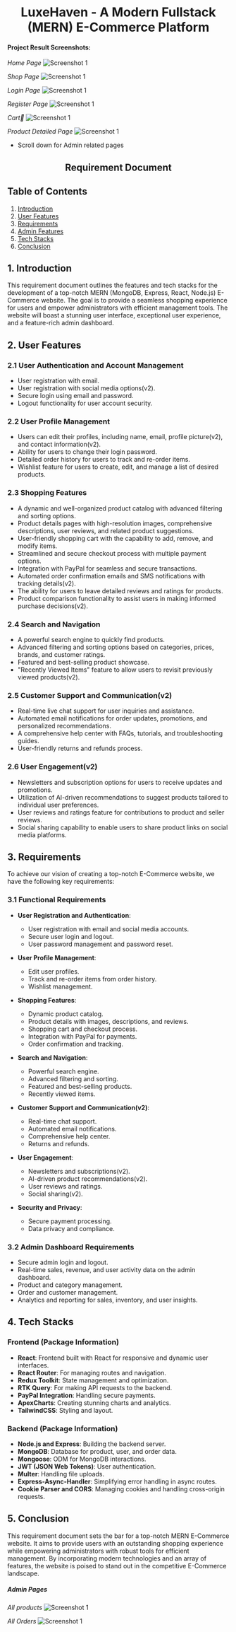 <div align="center">

# LuxeHaven - A Modern Fullstack (MERN) E-Commerce Platform

</div>

#### Project Result Screenshots:

_Home Page_
![Screenshot 1](./frontend/public/HomePage.png)

_Shop Page_
![Screenshot 1](./frontend/public/shop.png)

_Login Page_
![Screenshot 1](./frontend/public/Login.png)

_Register Page_
![Screenshot 1](./frontend/public/Register.png)

_Cart🛒_
![Screenshot 1](./frontend/public/Cart.png)

_Product Detailed Page_
![Screenshot 1](./frontend/public/ProductDetailed.png)

- Scroll down for Admin related pages

<div align="center">

## Requirement Document

</div>

## Table of Contents

1. [Introduction](#1-introduction)
2. [User Features](#2-user-features)
3. [Requirements](#3-requirements)
4. [Admin Features](#4-admin-features)
5. [Tech Stacks](#5-tech-stacks)
6. [Conclusion](#6-conclusion)

## 1. Introduction

This requirement document outlines the features and tech stacks for the development of a top-notch MERN (MongoDB, Express, React, Node.js) E-Commerce website. The goal is to provide a seamless shopping experience for users and empower administrators with efficient management tools. The website will boast a stunning user interface, exceptional user experience, and a feature-rich admin dashboard.

## 2. User Features

### 2.1 User Authentication and Account Management

- User registration with email.
- User registration with social media options(v2).
- Secure login using email and password.
- Logout functionality for user account security.

### 2.2 User Profile Management

- Users can edit their profiles, including name, email, profile picture(v2), and contact information(v2).
- Ability for users to change their login password.
- Detailed order history for users to track and re-order items.
- Wishlist feature for users to create, edit, and manage a list of desired products.

### 2.3 Shopping Features

- A dynamic and well-organized product catalog with advanced filtering and sorting options.
- Product details pages with high-resolution images, comprehensive descriptions, user reviews, and related product suggestions.
- User-friendly shopping cart with the capability to add, remove, and modify items.
- Streamlined and secure checkout process with multiple payment options.
- Integration with PayPal for seamless and secure transactions.
- Automated order confirmation emails and SMS notifications with tracking details(v2).
- The ability for users to leave detailed reviews and ratings for products.
- Product comparison functionality to assist users in making informed purchase decisions(v2).

### 2.4 Search and Navigation

- A powerful search engine to quickly find products.
- Advanced filtering and sorting options based on categories, prices, brands, and customer ratings.
- Featured and best-selling product showcase.
- "Recently Viewed Items" feature to allow users to revisit previously viewed products(v2).

### 2.5 Customer Support and Communication(v2)

- Real-time live chat support for user inquiries and assistance.
- Automated email notifications for order updates, promotions, and personalized recommendations.
- A comprehensive help center with FAQs, tutorials, and troubleshooting guides.
- User-friendly returns and refunds process.

### 2.6 User Engagement(v2)

- Newsletters and subscription options for users to receive updates and promotions.
- Utilization of AI-driven recommendations to suggest products tailored to individual user preferences.
- User reviews and ratings feature for contributions to product and seller reviews.
- Social sharing capability to enable users to share product links on social media platforms.

## 3. Requirements

To achieve our vision of creating a top-notch E-Commerce website, we have the following key requirements:

### 3.1 Functional Requirements

- **User Registration and Authentication**:

  - User registration with email and social media accounts.
  - Secure user login and logout.
  - User password management and password reset.

- **User Profile Management**:

  - Edit user profiles.
  - Track and re-order items from order history.
  - Wishlist management.

- **Shopping Features**:

  - Dynamic product catalog.
  - Product details with images, descriptions, and reviews.
  - Shopping cart and checkout process.
  - Integration with PayPal for payments.
  - Order confirmation and tracking.

- **Search and Navigation**:

  - Powerful search engine.
  - Advanced filtering and sorting.
  - Featured and best-selling products.
  - Recently viewed items.

- **Customer Support and Communication(v2)**:

  - Real-time chat support.
  - Automated email notifications.
  - Comprehensive help center.
  - Returns and refunds.

- **User Engagement**:

  - Newsletters and subscriptions(v2).
  - AI-driven product recommendations(v2).
  - User reviews and ratings.
  - Social sharing(v2).

- **Security and Privacy**:
  - Secure payment processing.
  - Data privacy and compliance.

### 3.2 Admin Dashboard Requirements

- Secure admin login and logout.
- Real-time sales, revenue, and user activity data on the admin dashboard.
- Product and category management.
- Order and customer management.
- Analytics and reporting for sales, inventory, and user insights.

## 4. Tech Stacks

### Frontend (Package Information)

- **React**: Frontend built with React for responsive and dynamic user interfaces.
- **React Router**: For managing routes and navigation.
- **Redux Toolkit**: State management and optimization.
- **RTK Query**: For making API requests to the backend.
- **PayPal Integration**: Handling secure payments.
- **ApexCharts**: Creating stunning charts and analytics.
- **TailwindCSS**: Styling and layout.

### Backend (Package Information)

- **Node.js and Express**: Building the backend server.
- **MongoDB**: Database for product, user, and order data.
- **Mongoose**: ODM for MongoDB interactions.
- **JWT (JSON Web Tokens)**: User authentication.
- **Multer**: Handling file uploads.
- **Express-Async-Handler**: Simplifying error handling in async routes.
- **Cookie Parser and CORS**: Managing cookies and handling cross-origin requests.

## 5. Conclusion

This requirement document sets the bar for a top-notch MERN E-Commerce website. It aims to provide users with an outstanding shopping experience while empowering administrators with robust tools for efficient management. By incorporating modern technologies and an array of features, the website is poised to stand out in the competitive E-Commerce landscape.

##### Admin Pages

_All products_
![Screenshot 1](./frontend/public/Admin_AllProducts.png)

_All Orders_
![Screenshot 1](./frontend/public/Admin_allOrders.png)
